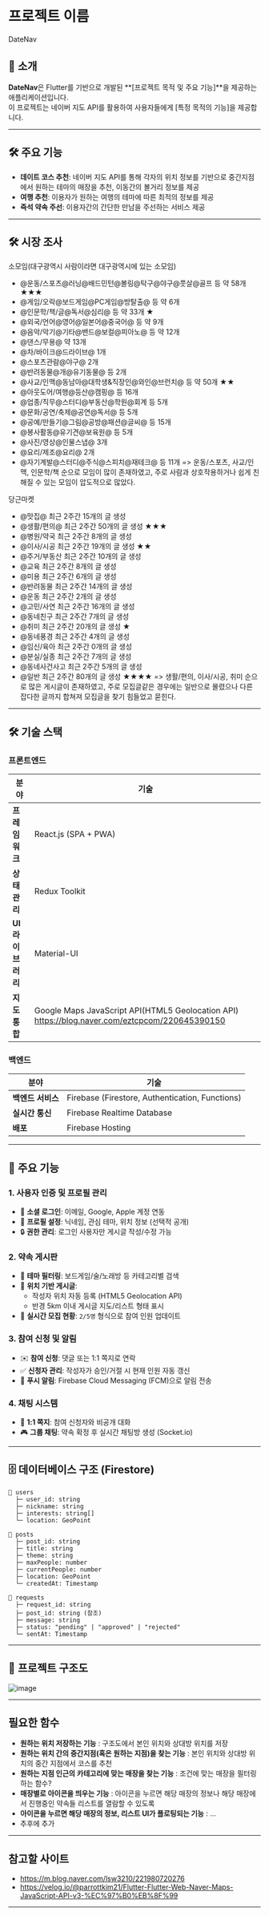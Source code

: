 # 프로젝트 이름
DateNav

## 📖 소개
**DateNav**은 Flutter를 기반으로 개발된 **[프로젝트 목적 및 주요 기능]**을 제공하는 애플리케이션입니다.  
이 프로젝트는 네이버 지도 API를 활용하여 사용자들에게 [특정 목적의 기능]을 제공합니다.

---

## 🛠️ 주요 기능
- **데이트 코스 추천**: 네이버 지도 API를 통해 각자의 위치 정보를 기반으로 중간지점에서 원하는 테마의 매장을 추천, 이동간의 볼거리 정보를 제공
- **여행 추천**: 이용자가 원하는 여행의 테마에 따른 최적의 정보를 제공
- **즉석 약속 주선**: 이용자간의 간단한 만남을 주선하는 서비스 제공

---

## 🛠️ 시장 조사

소모임(대구광역시 사람이라면 대구광역시에 있는 소모임)
- @운동/스포츠@러닝@배드민턴@볼링@탁구@야구@풋살@골프 등 약 58개 ★★★
- @게임/오락@보드게임@PC게임@방탈출@           등 약 6개
- @인문학/책/글@독서@심리@                    등 약 33개 ★
- @외국/언어@영어@일본어@중국어@               등 약 9개
- @음악/악기@기타@밴드@보컬@피아노@            등 약 12개
- @댄스/무용@                                   약 13개
- @차/바이크@드라이브@                              1개
- @스포츠관람@야구@                                 2개
- @반려동물@개@유기동물@                      등 2개
- @사교/인맥@동남아@대학생&직장인@와인@브런치@  등 약 50개 ★★
- @아웃도어/여행@등산@캠핑@                   등 16개
- @업종/직무@스터디@부동산@학원@회계           등 5개
- @문화/공연/축제@공연@독서@                  등 5개
- @공예/만들기@그림@공방@패션@글씨@           등 15개 
- @봉사활동@유기견@보육원@                    등 5개
- @사진/영상@인물스냅@                             3개
- @요리/제조@요리@                                 2개  
- @자기계발@스터디@주식@스피치@재테크@         등 11개
  => 운동/스포츠, 사교/인맥, 인문학/책 순으로 모임이 많이 존재하였고, 주로 사람과 상호작용하거나 쉽게 친해질 수 있는 모임이 압도적으로 많았다.

당근마켓
- @맛집@                                   최근 2주간 15개의 글 생성
- @생활/편의@                              최근 2주간 50개의 글 생성 ★★★
- @병원/약국                               최근 2주간 8개의 글 생성
- @이사/시공                               최근 2주간 19개의 글 생성 ★★
- @주거/부동산                             최근 2주간 10개의 글 생성
- @교육                                    최근 2주간 8개의 글 생성
- @미용                                    최근 2주간 6개의 글 생성
- @반려동물                                 최근 2주간 14개의 글 생성
- @운동                                     최근 2주간 2개의 글 생성
- @고민/사연                                최근 2주간 16개의 글 생성
- @동네친구                                 최근 2주간 7개의 글 생성
- @취미                                     최근 2주간 20개의 글 생성 ★
- @동네풍경                                 최근 2주간 4개의 글 생성
- @임신/육아                                최근 2주간 0개의 글 생성
- @분실/실종                                최근 2주간 7개의 글 생성
- @동네사건사고                             최근 2주간 5개의 글 생성
- @일반                                     최근 2주간 80개의 글 생성 ★★★★
  => 생활/편의, 이사/시공, 취미 순으로 많은 게시글이 존재하였고, 주로 모집글같은 경우에는 일반으로 몰렸으나 다른 잡다한 글까지 합쳐져 모집글을 찾기 힘들었고 묻힌다.

---

## 🛠 기술 스택
### **프론트엔드**
| 분야           | 기술                                                                 |
|----------------|----------------------------------------------------------------------|
| **프레임워크**  | React.js (SPA + PWA)                                                 |
| **상태 관리**   | Redux Toolkit                                                        |
| **UI 라이브러리**| Material-UI                                                          |
| **지도 통합**   | Google Maps JavaScript API(HTML5 Geolocation API) https://blog.naver.com/eztcpcom/220645390150 |

### **백엔드**
| 분야           | 기술                                                                 |
|----------------|----------------------------------------------------------------------|
| **백엔드 서비스** | Firebase (Firestore, Authentication, Functions)                     |
| **실시간 통신**  | Firebase Realtime Database                                           |
| **배포**        | Firebase Hosting                                                     |

---

## 🌟 주요 기능
### **1. 사용자 인증 및 프로필 관리**
- 🔐 **소셜 로그인**: 이메일, Google, Apple 계정 연동
- 👤 **프로필 설정**: 닉네임, 관심 테마, 위치 정보 (선택적 공개)
- 🔒 **권한 관리**: 로그인 사용자만 게시글 작성/수정 가능

### **2. 약속 게시판**
- 🎯 **테마 필터링**: 보드게임/술/노래방 등 카테고리별 검색
- 📍 **위치 기반 게시글**:
  - 작성자 위치 자동 등록 (HTML5 Geolocation API)
  - 반경 5km 이내 게시글 지도/리스트 형태 표시
- 🔢 **실시간 모집 현황**: `2/5명` 형식으로 참여 인원 업데이트

### **3. 참여 신청 및 알림**
- ✉️ **참여 신청**: 댓글 또는 1:1 쪽지로 연락
- ✅ **신청자 관리**: 작성자가 승인/거절 시 현재 인원 자동 갱신
- 🔔 **푸시 알림**: Firebase Cloud Messaging (FCM)으로 알림 전송

### **4. 채팅 시스템**
- 💬 **1:1 쪽지**: 참여 신청자와 비공개 대화
- 🎮 **그룹 채팅**: 약속 확정 후 실시간 채팅방 생성 (Socket.io)

---

## 🗄 데이터베이스 구조 (Firestore)
```plaintext
📁 users
  ├─ user_id: string
  ├─ nickname: string
  ├─ interests: string[]
  └─ location: GeoPoint

📁 posts
  ├─ post_id: string
  ├─ title: string
  ├─ theme: string
  ├─ maxPeople: number
  ├─ currentPeople: number
  ├─ location: GeoPoint
  └─ createdAt: Timestamp

📁 requests
  ├─ request_id: string
  ├─ post_id: string (참조)
  ├─ message: string
  ├─ status: "pending" | "approved" | "rejected"
  └─ sentAt: Timestamp
```
---

## 📂 프로젝트 구조도
![image](https://github.com/user-attachments/assets/9b6ba312-3497-466a-a3c5-bbe025e59bac)

---
## 필요한 함수
- **원하는 위치 저장하는 기능** : 구조도에서 본인 위치와 상대방 위치를 저장
- **원하는 위치 간의 중간지점(혹은 원하는 지점)을 찾는 기능** : 본인 위치와 상대방 위치의 중간 지점에서 코스를 추천
- **원하는 지점 인근의 카테고리에 맞는 매장을 찾는 기능** : 조건에 맞는 매장을 필터링하는 함수?
- **매장별로 아이콘을 띄우는 기능** : 아이콘을 누르면 해당 매장의 정보나 해당 매장에서 진행중인 약속들 리스트를 열람할 수 있도록
- **아이콘을 누르면 해당 매장의 정보, 리스트 UI가 플로팅되는 기능** : ...
- 추후에 추가
  
---
## 참고할 사이트
- https://m.blog.naver.com/lsw3210/221980720276
- https://velog.io/@parrottkim21/Flutter-Flutter-Web-Naver-Maps-JavaScript-API-v3-%EC%97%B0%EB%8F%99

---

